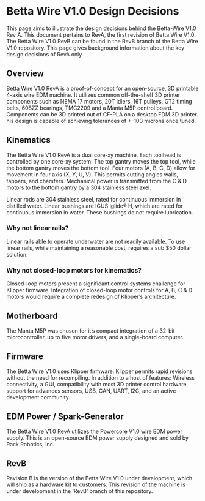 # Betta Wire V1.0 Design Decisions 

This page aims to illustrate the design decisions behind the Betta-Wire V1.0 Rev A. This document pertains to RevA, the first revision of Betta Wire V1.0. The Betta Wire V1.0 RevB can be found in the RevB branch of the Betta Wire V1.0 repository. This page gives background information about the key design decisions of RevA only. 

## Overview 

Betta Wire V1.0 RevA is a proof-of-concept for an open-source, 3D printable 4-axis wire EDM machine. It utilizes common off-the-shelf 3D printer components such as NEMA 17 motors, 20T idlers, 16T pulleys, GT2 timing belts, 608ZZ bearings, TMC2209 and a Manta M5P control board. Components can be 3D printed out of CF-PLA on a desktop FDM 3D printer. his design is capable of achieving tolerances of +-100 microns once tuned. 

## Kinematics 

The Betta Wire V1.0 RevA is a dual core-xy machine. Each toolhead is controlled by one core-xy system: The top gantry moves the top tool, while the bottom gantry moves the bottom tool. Four motors (A, B, C, D) allow for movement in four axis (X, Y, U, V). This permits cutting angles walls, tappers, and chamfers. Mechanical power is transmitted from the C & D motors to the bottom gantry by a 304 stainless steel axel. 

Linear rods are 304 stainless steel, rated for continuous immersion in distilled water. Linear bushings are IGUS iglide® H, which are rated for continuous immersion in water. These bushings do not require lubrication.

### Why not linear rails? 

Linear rails able to operate underwater are not readily available. To use linear rails, while maintaining a reasonable cost, requires a sub $50 dollar solution. 

### Why not closed-loop motors for kinematics? 

Closed-loop motors present a significant control systems challenge for Klipper firmware. Integration of closed-loop motor controls for A, B, C & D motors would require a complete redesign of Klipper’s architecture.  

## Motherboard 

The Manta M5P was chosen for it’s compact integration of a 32-bit microcontroller, up to five motor drivers, and a single-board computer. 

## Firmware 

The Betta Wire V1.0 uses Klipper firmware. Klipper permits rapid revisions without the need for recompiling. In addition to a host of features: Wireless connectivity, a GUI, compatibility with most 3D printer control hardware, support for advances sensors, USB, CAN, UART, I2C, and an active development community. 

## EDM Power / Spark-Generator 

The Betta Wire V1.0 RevA utilizes the Powercore V1.0 wire EDM power supply. This is an open-source EDM power supply designed and sold by Rack Robotics, Inc.

## RevB 

Revision B is the version of the Betta Wire V1.0 under development, which will ship as a hardware kit to customers. This revision of the machine is under development in the ‘RevB’ branch of this repository. 
